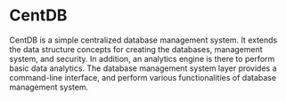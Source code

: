 # CentDB
CentDB is a simple centralized database management system. It extends the data structure concepts for creating the databases, management system, and security. In addition, an analytics engine is there to perform basic data analytics. The database management system layer provides a command-line interface, and perform various functionalities of database management system.